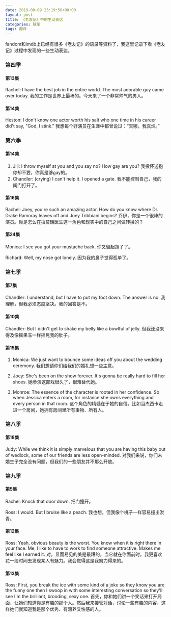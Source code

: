 ```yaml
---
date: 2019-08-09 23:19:50+08:00
layout: post
title: 《老友记》中的生动表达
categories: 随笔
tags: 翻译
---
```


fandom和imdb上已经有很多《老友记》的语录等资料了，我这里记录下看《老友记》过程中发现的一些生动表达。

### 第四季

#### 第13集

Rachel: I have the best job in the entire world. The most adorable guy came over today. 我的工作是世界上最棒的。今天来了一个非常帅气的男人。

#### 第14集

Heston: I don't know one actor worth his salt who one time in his career did't say, "God, I stink." 我想每个好演员在生涯中都曾说过：“天哪，我真烂。”

### 第六季

#### 第14集

1. Jill: I throw myself at you and you say no? How gay are you?   我投怀送抱你却不要，你真是够gay的。
2. Chandler: (crying) I can't help it. I opened a gate. 我不能控制自己，我的阀门打开了。 

#### 第16集

Rachel: Joey, you're such an amazing actor. How do you know where Dr. Drake Ramoray leaves off and Joey Tribbiani begins?   乔伊，你是一个很棒的演员。你是怎么在拉莫瑞医生这一角色和现实中的自己之间做转换的？

#### 第24集

Monica: I see you got your mustache back.   你又留起胡子了。

Richard: Well, my nose got lonely.  因为我的鼻子觉得孤单了。

### 第七季

#### 第7集

Chandler: I understand, but I have to put my foot down. The answer is no. 我理解，但我必须态度坚决。我的回答是不。

#### 第10集

Chandler: But I didn't get to shake my belly like a bowlful of jelly.    但我还没来得及像摇果冻一样摇晃我的肚子。

#### 第15集

1. Monica: We just want to bounce some ideas off you about the wedding ceremony. 我们想请你们给我们的婚礼想一些主意。

2. Joey: She's been on the show forever. It's gonna be really hard to fill her shoes.   她参演这部戏很久了，很难替代她。 

3. Monroe: The essence of the character is rooted in her confidence. So when Jessica enters a room, for instance she owns everything and every person in that room. 这个角色的精髓在于她的自信。比如当杰西卡走进一个房间，她拥有房间里所有事物、所有人。

### 第八季

#### 第18集

Judy: While we think it is simply marvelous that you are having this baby out of wedlock, some of our friends are less open-minded. 对我们来说，你们未婚生子完全没有问题，但我们的一些朋友并不那么开放。

### 第九季

#### 第5集

Rachel: Knock that door down.   把门撞开。

Ross: I would. But I bruise like a peach.   我也想。但我像个桃子一样容易撞出淤青。

#### 第12集

Ross: Yeah, obvious beauty is the worst. You know when it is right there in your face. Me, I like to have to work to find someone attractive. Makes me feel like I earned it.   对，显而易见的美是最糟的，当它就在你面前时。我更喜欢花一段时间去发现某人有魅力。我会觉得这是我努力得来的。

#### 第13集

Ross: First, you break the ice with some kind of a joke so they know you are the funny one then I swoop in with some interesting conversation so they'll see I'm the brilliant, brooding, sexy one.  首先，你和她们讲一个笑话来打开局面，让她们知道你是有趣的那个人。然后我来接管对话，讨论一些有趣的内容，这样她们就知道我是那个优秀、有涵养又性感的人。
